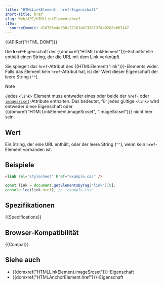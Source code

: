 ```yaml
---
title: "HTMLLinkElement: href-Eigenschaft"
short-title: href
slug: Web/API/HTMLLinkElement/href
l10n:
  sourceCommit: d16706e4e930c57161d473287374a9286c663147
---
```


{{APIRef("HTML DOM")}}

Die **`href`**-Eigenschaft der {{domxref("HTMLLinkElement")}}-Schnittstelle enthält einen String, der die URL mit dem Link verknüpft.

Sie spiegelt das `href`-Attribut des {{HTMLElement("link")}}-Elements wider. Falls das Element kein `href`-Attribut hat, ist der Wert dieser Eigenschaft der leere String (`""`).

> [!NOTE]
> Jedes `<link>`-Element muss entweder eines oder beide der `href`- oder [`imagesrcset`](/de/docs/Web/HTML/Element/link#imagesrcset)-Attribute enthalten. Das bedeutet, für jedes gültige `<link>` wird entweder diese Eigenschaft oder {{domxref("HTMLLinkElement.imageSrcset", "imageSrcset")}} nicht leer sein.

## Wert

Ein String, der eine URL enthält, oder der leere String (`""`), wenn kein `href`-Element vorhanden ist.

## Beispiele

```html
<link rel="stylesheet" href="example.css" />
```

```js
const link = document.getElementsByTag("link")[0];
console.log(link.href); // 'example.css'
```

## Spezifikationen

{{Specifications}}

## Browser-Kompatibilität

{{Compat}}

## Siehe auch

- {{domxref("HTMLLinkElement.imageSrcset")}}-Eigenschaft
- {{domxref("HTMLAnchorElement.href")}}-Eigenschaft
